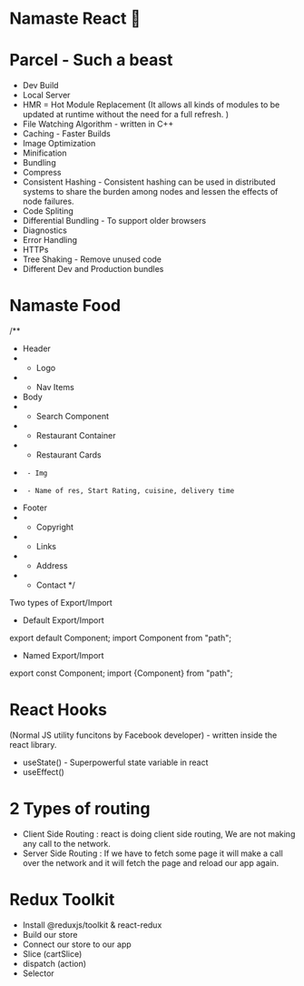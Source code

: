 # Namaste React 🚀

# Parcel - Such a beast

- Dev Build
- Local Server
- HMR = Hot Module Replacement (It allows all kinds of modules to be updated at runtime without the need for a full refresh. )
- File Watching Algorithm - written in C++
- Caching - Faster Builds
- Image Optimization
- Minification
- Bundling
- Compress
- Consistent Hashing - Consistent hashing can be used in distributed systems to share the burden among nodes and lessen the effects of node failures.
- Code Spliting
- Differential Bundling - To support older browsers
- Diagnostics
- Error Handling
- HTTPs
- Tree Shaking - Remove unused code
- Different Dev and Production bundles

# Namaste Food

/\*\*

- Header
- - Logo
- - Nav Items
- Body
- - Search Component
- - Restaurant Container
- - Restaurant Cards
-      - Img
-      - Name of res, Start Rating, cuisine, delivery time
- Footer
- - Copyright
- - Links
- - Address
- - Contact
    \*/

Two types of Export/Import

- Default Export/Import

export default Component;
import Component from "path";

- Named Export/Import

export const Component;
import {Component} from "path";

# React Hooks

(Normal JS utility funcitons by Facebook developer) - written inside the react library.

- useState() - Superpowerful state variable in react
- useEffect()

# 2 Types of routing

- Client Side Routing : react is doing client side routing, We are not making any call to the network.
- Server Side Routing : If we have to fetch some page it will make a call over the network and it will fetch the page and reload our app again.

# Redux Toolkit

- Install @reduxjs/toolkit & react-redux
- Build our store
- Connect our store to our app
- Slice (cartSlice)
- dispatch (action)
- Selector
